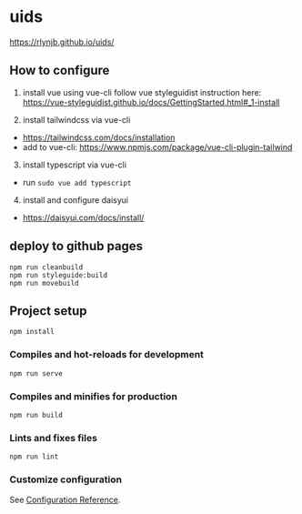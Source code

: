 # uids
https://rlynjb.github.io/uids/

## How to configure

1. install vue using vue-cli
follow vue styleguidist instruction here: https://vue-styleguidist.github.io/docs/GettingStarted.html#_1-install

2. install tailwindcss via vue-cli
- https://tailwindcss.com/docs/installation
- add to vue-cli: https://www.npmjs.com/package/vue-cli-plugin-tailwind

3. install typescript via vue-cli
- run `sudo vue add typescript`

4. install and configure daisyui
- https://daisyui.com/docs/install/

## deploy to github pages
```
npm run cleanbuild
npm run styleguide:build
npm run movebuild
```


## Project setup
```
npm install
```

### Compiles and hot-reloads for development
```
npm run serve
```

### Compiles and minifies for production
```
npm run build
```

### Lints and fixes files
```
npm run lint
```

### Customize configuration
See [Configuration Reference](https://cli.vuejs.org/config/).
